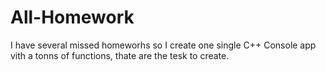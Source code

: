 # All-Homework
I have several missed homeworhs so I create one single C++ Console app vith a tonns of functions, thate are the tesk to create.
